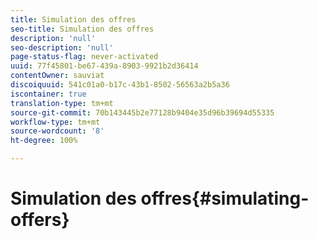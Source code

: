 ```yaml
---
title: Simulation des offres
seo-title: Simulation des offres
description: 'null'
seo-description: 'null'
page-status-flag: never-activated
uuid: 77f45801-be67-439a-8903-9921b2d36414
contentOwner: sauviat
discoiquuid: 541c01a0-b17c-43b1-8502-56563a2b5a36
iscontainer: true
translation-type: tm+mt
source-git-commit: 70b143445b2e77128b9404e35d96b39694d55335
workflow-type: tm+mt
source-wordcount: '8'
ht-degree: 100%

---
```



# Simulation des offres{#simulating-offers}

